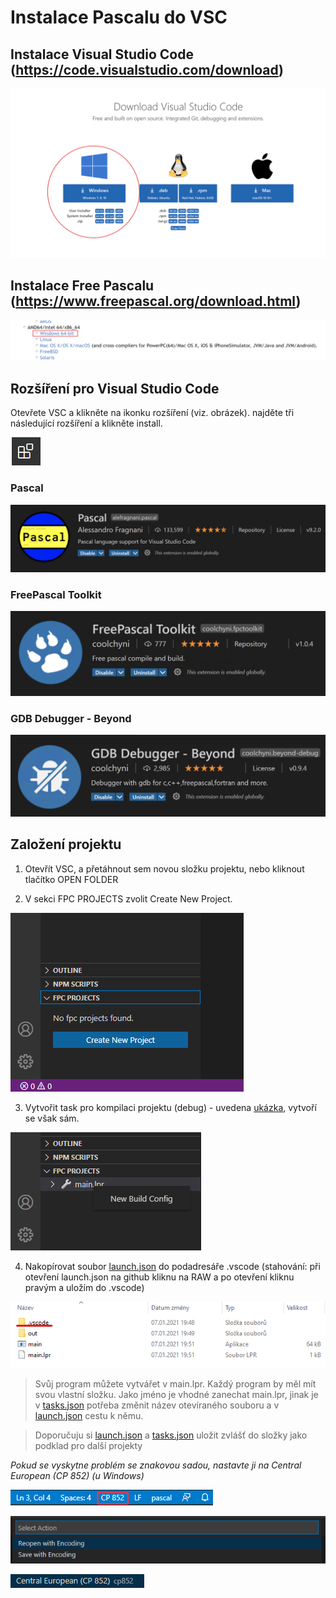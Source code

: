 # Instalace Pascalu do VSC

## Instalace Visual Studio Code (https://code.visualstudio.com/download)
![](images/download.png)

## Instalace Free Pascalu (https://www.freepascal.org/download.html)
![](images/freepascal.png)

## Rozšíření pro Visual Studio Code
 Otevřete VSC a klikněte na ikonku rozšíření (viz. obrázek). najděte tři následující rozšíření a klikněte install.

![](images/extension_icon.png)

### Pascal
![](images/pascal_extension.png)

### FreePascal Toolkit
![](images/toolkit_extension.png)

### GDB Debugger - Beyond
![](images/gdb_debugger_extension.png)

## Založení projektu
1. Otevřít VSC, a přetáhnout sem novou složku projektu, nebo kliknout tlačítko OPEN FOLDER

2. V sekci FPC PROJECTS zvolit Create New Project.

![](images/create_project.png)

3. Vytvořit task pro kompilaci projektu (debug) - uvedena [ukázka](tasks.json), vytvoří se však sám.

![](images/buildtask.png)

4. Nakopírovat soubor [launch.json](launch.json) do podadresáře .vscode
(stahování: při otevření launch.json na github kliknu na RAW a po otevření kliknu pravým a uložím do .vscode)

![](images/save_place.png)

> Svůj program můžete vytvářet v main.lpr. Každý program by měl mít svou vlastní složku. Jako jméno je vhodné zanechat main.lpr, jinak je v [tasks.json](tasks.json) potřeba změnit název otevíraného souboru a v [launch.json](launch.json) cestu k němu.

> Doporučuju si [launch.json](launch.json) a [tasks.json](tasks.json) uložit zvlášť do složky jako podklad pro další projekty

_Pokud se vyskytne problém se znakovou sadou, nastavte ji na Central European (CP 852) (u Windows)_

![](images/encoding_position.png)

![](images/encoding_selection.png)

![](images/encoding.png)
